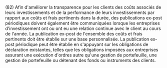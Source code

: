 (82) Afin d'améliorer la transparence pour les clients des coûts associés de leurs investissements et de la performance de leurs investissements par rapport aux coûts et frais pertinents dans la durée, des publications ex-post périodiques doivent également être communiquées lorsque les entreprises d'investissement ont ou ont eu une relation continue avec le client au cours de l'année. La publication ex-post de l'ensemble des coûts et frais pertinents doit être établie sur une base personnalisée. La publication ex-post périodique peut être établie en s'appuyant sur les obligations de déclaration existantes, telles que les obligations imposées aux entreprises assurant une exécution d'ordres autre qu'une gestion de portefeuille, une gestion de portefeuille ou détenant des fonds ou instruments des clients.